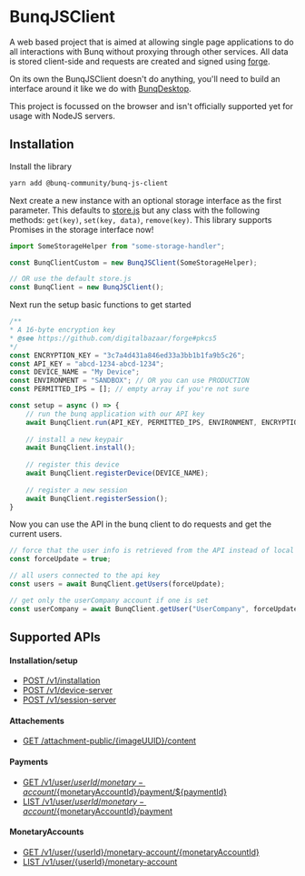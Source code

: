# BunqJSClient
A web based project that is aimed at allowing single page applications to do all interactions with Bunq without proxying through other services. 
All data is stored client-side and requests are created and signed using [forge](https://github.com/digitalbazaar/forge).

On its own the BunqJSClient doesn't do anything, you'll need to build an interface around it like we do with [BunqDesktop](https://github.com/Crecket/BunqDesktop).

This project is focussed on the browser and isn't officially supported yet for usage with NodeJS servers. 

## Installation
Install the library
```bash
yarn add @bunq-community/bunq-js-client
```
Next create a new instance with an optional storage interface as the first parameter. 
This defaults to [store.js](https://github.com/marcuswestin/store.js/) but any class 
with the following methods: `get(key)`, `set(key, data)`, `remove(key)`. This library 
supports Promises in the storage interface now!
```js
import SomeStorageHelper from "some-storage-handler"; 

const BunqClientCustom = new BunqJSClient(SomeStorageHelper);

// OR use the default store.js
const BunqClient = new BunqJSClient();
```
Next run the setup basic functions to get started
```js
/**
* A 16-byte encryption key
* @see https://github.com/digitalbazaar/forge#pkcs5
*/
const ENCRYPTION_KEY = "3c7a4d431a846ed33a3bb1b1fa9b5c26";
const API_KEY = "abcd-1234-abcd-1234";
const DEVICE_NAME = "My Device";
const ENVIRONMENT = "SANDBOX"; // OR you can use PRODUCTION
const PERMITTED_IPS = []; // empty array if you're not sure

const setup = async () => {
    // run the bunq application with our API key
    await BunqClient.run(API_KEY, PERMITTED_IPS, ENVIRONMENT, ENCRYPTION_KEY);
    
    // install a new keypair 
    await BunqClient.install();
    
    // register this device
    await BunqClient.registerDevice(DEVICE_NAME);
    
    // register a new session
    await BunqClient.registerSession();
}
```
Now you can use the API in the bunq client to do requests and get the current users.
```js
// force that the user info is retrieved from the API instead of local cache version
const forceUpdate = true;

// all users connected to the api key
const users = await BunqClient.getUsers(forceUpdate);

// get only the userCompany account if one is set
const userCompany = await BunqClient.getUser("UserCompany", forceUpdate);
```

## Supported APIs
#### Installation/setup
- [POST /v1/installation](https://doc.bunq.com/api/1/call/installation/method/post)
- [POST /v1/device-server](https://doc.bunq.com/api/1/call/installation/method/post)
- [POST /v1/session-server](https://doc.bunq.com/api/1/call/session-server/method/post)

#### Attachements
- [GET /attachment-public/{imageUUID}/content](https://doc.bunq.com/api/1/call/attachment-public-content/method/list)

#### Payments
- [GET /v1/user/${userId}/monetary-account/${monetaryAccountId}/payment/${paymentId}](https://doc.bunq.com/api/1/call/payment/method/get)
- [LIST /v1/user/${userId}/monetary-account/${monetaryAccountId}/payment](https://doc.bunq.com/api/1/call/payment/method/list)

#### MonetaryAccounts
- [GET /v1/user/{userId}/monetary-account/{monetaryAccountId}](https://doc.bunq.com/api/1/call/monetary-account/method/get)
- [LIST /v1/user/{userId}/monetary-account](https://doc.bunq.com/api/1/call/monetary-account/method/list)
